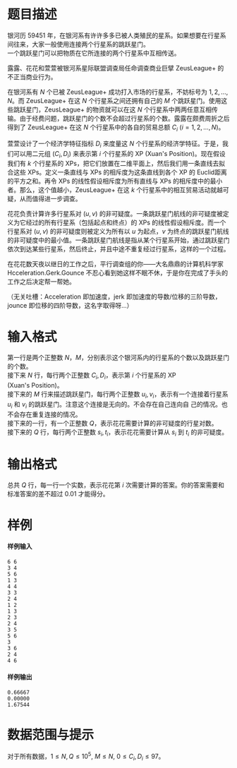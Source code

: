 
# 题目描述

银河历 59451 年，在银河系有许许多多已被人类殖民的星系。如果想要在行星系间往来，大家一般使用连接两个行星系的跳跃星门。  
一个跳跃星门可以把物质在它所连接的两个行星系中互相传送。

露露、花花和萱萱被银河系星际联盟调查局任命调查商业巨擘 ZeusLeague+ 的不正当商业行为。

在银河系有 $N$ 个已被 ZeusLeague+ 成功打入市场的行星系，不妨标号为 $1,2,\ldots,N$。而 ZeusLeague+ 在这 $N$ 个行星系之间还拥有自己的 $M$ 个跳跃星门。使用这些跳跃星门，ZeusLeague+ 的物资就可以在这 $N$ 个行星系中两两任意互相传输。由于经费问题，跳跃星门的个数不会超过行星系的个数。露露在颇费周折之后得到了 ZeusLeague+ 在这 $N$ 个行星系中的各自的贸易总额 $C_i\ (i=1,2,\ldots,N)$。

萱萱设计了一个经济学特征指标 $D_i$ 来度量这 $N$ 个行星系的经济学特征。于是，我们可以用二元组 $(C_i,D_i)$ 来表示第 $i$ 个行星系的 XP (Xuan's Position)。现在假设我们有 $k$ 个行星系的 XPs，把它们放置在二维平面上，然后我们用一条直线去拟合这些 XPs。定义一条直线与 XPs 的相斥度为这条直线到各个 XP 的 Euclid距离的平方之和。再令 XPs 的线性假设相斥度为所有直线与 XPs 的相斥度中的最小者。那么，这个值越小，ZeusLeague+ 在这 $k$ 个行星系中的相互贸易活动就越可疑，从而值得进一步调查。

花花负责计算许多行星系对 $(u,v)$ 的非可疑度。一条跳跃星门航线的非可疑度被定义为它经过的所有行星系（包括起点和终点）的 XPs 的线性假设相斥度。而一个行星系对 $(u,v)$ 的非可疑度则被定义为所有以 $u$ 为起点，$v$ 为终点的跳跃星门航线的非可疑度中的最小值。一条跳跃星门航线是指从某个行星系开始，通过跳跃星门依次到达某些行星系，然后终止，并且中途不重复经过行星系，这样的一个过程。

在花花数天夜以继日的工作之后，平行调查组的你——大名鼎鼎的计算机科学家 Hcceleration.Gerk.Gounce 不忍心看到她这样不眠不休，于是你在完成了手头的工作之后决定帮一帮她。

（无关吐槽：Acceleration 即加速度，jerk 即加速度的导数/位移的三阶导数，jounce 即位移的四阶导数，这名字取得呀…）

# 输入格式

第一行是两个正整数 $N$，$M$，分别表示这个银河系内的行星系的个数以及跳跃星门的个数。  
接下来 $N$ 行，每行两个正整数 $C_i, D_i$，表示第 $i$ 个行星系的 XP (Xuan's Position)。  
接下来的 $M$ 行来描述跳跃星门，每行两个正整数 $u_i,v_i$，表示有一个连接着行星系 $u_i$ 和 $v_i$ 的跳跃星门。注意这个连接是无向的。不会存在自己连向自
己的情况。也不会存在重复连接的情况。  
接下来的一行，有一个正整数 $Q$，表示花花需要计算的非可疑度的行星对数。  
接下来的 $Q$ 行，每行两个正整数 $s_i, t_i$，表示花花需要计算从 $s_i$ 到 $t_i$ 的非可疑度。

# 输出格式

总共 $Q$ 行，每一行一个实数，表示花花第 $i$ 次需要计算的答案。你的答案需要和标准答案的差不超过 $0.01$ 才能得分。

# 样例

#### 样例输入
```plain
6 6 
3 4 
5 6 
1 3 
4 4 
3 3 
2 4 
1 2 
1 3 
2 3 
2 4 
3 5 
5 6 
3 
3 6 
2 4 
4 6
```

#### 样例输出
```plain
0.66667 
0.00000 
1.67544
```

# 数据范围与提示

对于所有数据，$1 \leq N,Q \leq 10^5,\ M \leq N,\ 0 \leq C_i, D_i \leq 97$。

